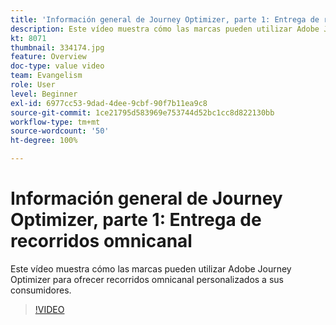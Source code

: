 ```yaml
---
title: 'Información general de Journey Optimizer, parte 1: Entrega de recorridos omnicanal'
description: Este vídeo muestra cómo las marcas pueden utilizar Adobe Journey Optimizer para ofrecer recorridos omnicanal personalizados a sus consumidores.
kt: 8071
thumbnail: 334174.jpg
feature: Overview
doc-type: value video
team: Evangelism
role: User
level: Beginner
exl-id: 6977cc53-9dad-4dee-9cbf-90f7b11ea9c8
source-git-commit: 1ce21795d583969e753744d52bc1cc8d822130bb
workflow-type: tm+mt
source-wordcount: '50'
ht-degree: 100%

---
```


# Información general de Journey Optimizer, parte 1: Entrega de recorridos omnicanal

Este vídeo muestra cómo las marcas pueden utilizar Adobe Journey Optimizer para ofrecer recorridos omnicanal personalizados a sus consumidores.

>[!VIDEO](https://video.tv.adobe.com/v/334174?quality=12)
